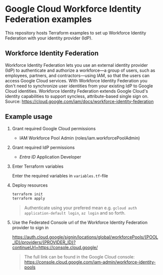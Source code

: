 # Google Cloud Workforce Identity Federation examples

This repository hosts Terraform examples to set up Workforce Identity Federation with your identity provider (IdP).

## Workforce Identity Federation

Workforce Identity Federation lets you use an external identity provider (IdP) to authenticate and authorize a workforce—a group of users, such as employees, partners, and contractors—using IAM, so that the users can access Google Cloud services. With Workforce Identity Federation you don't need to synchronize user identities from your existing IdP to Google Cloud identities. Workforce Identity Federation extends Google Cloud's identity capabilities to support syncless, attribute-based single sign on. Source: https://cloud.google.com/iam/docs/workforce-identity-federation


## Example usage

1. Grant required Google Cloud permissions

    - IAM Workforce Pool Admin (roles/iam.workforcePoolAdmin)

2. Grant required IdP permissions

   - *Entra ID* Application Developer

3. Enter Terraform variables

    Enter the required variables in `variables.tf`-file

4. Deploy resources

    ```bash
    terraform init
    terraform apply
    ```

    > Authenticate using your prefered mean e.g. `gcloud auth application-default login`, `az login` and so forth.

5. Use the Federated Console url of the Workforce Identity Federation provider to sign in

    https://auth.cloud.google/signin/locations/global/workforcePools/{POOL_ID}/providers/{PROVIDER_ID}?continueUrl=https://console.cloud.google/

    > The full link can be found in the Google Cloud console: https://console.cloud.google.com/iam-admin/workforce-identity-pools


    